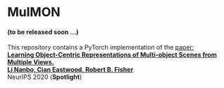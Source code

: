 # MulMON

#### (to be released soon ...)

This repository contains a PyTorch implementation of the [paper:  
**Learning Object-Centric Representations of Multi-object Scenes from Multiple Views.  
Li Nanbo, Cian Eastwood, Robert B. Fisher**](https://github.com/NanboLi/MulMON)  
NeurIPS 2020 (**Spotlight**)
